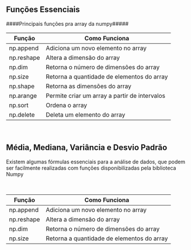 ## Funções Essenciais 
####Principais funções pra array da numpy#####


  Função     | Como Funciona
  ---------  | -------------------
  np.append  | Adiciona um novo elemento no array
  np.reshape | Altera a dimensão do array 
  np.dim     | Retorna o número de dimensões do array 
  np.size    | Retorna a quantidade de elementos do array
  np.shape   | Retorna as dimensões do array
  np.arange  | Permite criar um array a partir de intervalos 
  np.sort    | Ordena o array
  np.delete  | Deleta um elemento do array

</br>

## Média, Mediana, Variância e Desvio Padrão
<p>Existem algumas fórmulas essenciais para a análise de dados, que podem ser facilmente realizadas com funções disponibilizadas pela biblioteca Numpy</p>

</br>

 
  Função     | Como Funciona
  ---------  | -------------------
  np.append  | Adiciona um novo elemento no array
  np.reshape | Altera a dimensão do array 
  np.dim     | Retorna o número de dimensões do array 
  np.size    | Retorna a quantidade de elementos do array

</br>